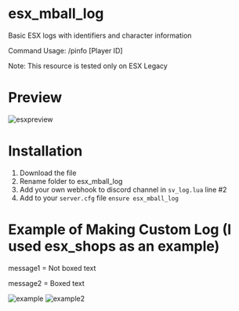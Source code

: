 # esx_mball_log
Basic ESX logs with identifiers and character information

Command Usage: /pinfo [Player ID]

Note: This resource is tested only on ESX Legacy

# Preview
![esxpreview](https://user-images.githubusercontent.com/76224425/120218922-17091280-c243-11eb-84c8-47b3b53c5a13.png)

# Installation
1. Download the file
2. Rename folder to esx_mball_log
3. Add your own webhook to discord channel in `sv_log.lua` line #2
4. Add to your `server.cfg` file ```ensure esx_mball_log```

# Example of Making Custom Log (I used esx_shops as an example)
message1 = Not boxed text

message2 = Boxed text

![example](https://user-images.githubusercontent.com/76224425/127364643-4ffa2eee-691b-41bd-91f2-c16b5d36f735.PNG)
![example2](https://user-images.githubusercontent.com/76224425/127364660-3c30713c-1479-429f-831c-fc6ae604c4bf.PNG)
